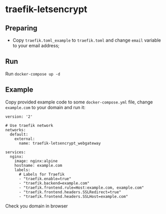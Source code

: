 # traefik-letsencrypt

## Preparing

 * Copy `traefik.toml_example` to `traefik.toml` and change `email` variable to your email address;

## Run 

Run `docker-compose up -d` 

## Example 
Copy provided example code to some `docker-compose.yml` file, change `example.com` to your domain and run it:

```
version: '2'

# Use traefik network
networks:
  default:
    external:
      name: traefik-letsencrypt_webgateway

services:
  nginx:
    image: nginx:alpine
    hostname: example.com
    labels:
      # Labels for Traefik
      - "traefik.enable=true"
      - "traefik.backend=example.com"
      - "traefik.frontend.rule=Host:example.com, example.com"
      - "traefik.frontend.headers.SSLRedirect=true"
      - "traefik.frontend.headers.SSLHost=example.com"
```

Check you domain in browser
